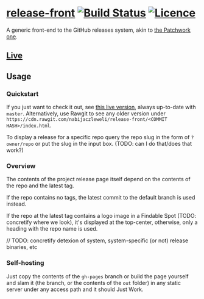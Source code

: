 # [release-front](https://releases.nabijaczleweli.xyz) [![Build Status](https://travis-ci.org/nabijaczleweli/release-front.svg?branch=master)](https://travis-ci.org/nabijaczleweli/release-front) [![Licence](https://img.shields.io/badge/license-MIT-blue.svg?style=flat)](LICENSE)
A generic front-end to the GitHub releases system, akin to [the Patchwork one](http://dinosaur.is/patchwork-downloader).

## [Live](https://releases.nabijaczleweli.xyz)

## Usage

### Quickstart

If you just want to check it out, see [this live version](https://releases.nabijaczleweli.xyz), always up-to-date with `master`.
Alternatively, use Rawgit to see any older version under `https://cdn.rawgit.com/nabijaczleweli/release-front/<COMMIT HASH>/index.html`.

To display a release for a specific repo query the repo slug in the form of `?owner/repo` or put the slug in the input box.
(TODO: can I do that/does that work?)

### Overview

The contents of the project release page itself depend on the contents of the repo and the latest tag.

If the repo contains no tags, the latest commit to the default branch is used instead.

If the repo at the latest tag contains a logo image in a Findable Spot (TODO: concretify where we look), it's displayed at the top-center,
	otherwise, only a heading with the repo name is used.

// TODO: concretify detexion of system, system-specific (or not) release binaries, etc

### Self-hosting

Just copy the contents of the `gh-pages` branch or build the page yourself and slam it (the branch, or the contents of the `out` folder)
	in any static server under any access path and it should Just Work.
